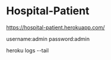 # Hospital-Patient

https://hospital-patient.herokuapp.com/

username:admin
password:admin



heroku logs --tail
